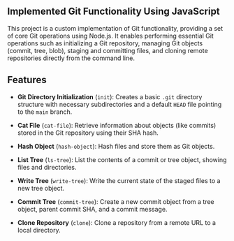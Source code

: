 ## Implemented Git Functionality Using JavaScript
This project is a custom implementation of Git functionality, providing a set of core Git operations using Node.js. It enables performing essential Git operations such as initializing a Git repository, managing Git objects (commit, tree, blob), staging and committing files, and cloning remote repositories directly from the command line.


## Features

- **Git Directory Initialization** (`init`): Creates a basic `.git` directory structure with necessary subdirectories and a default `HEAD` file pointing to the `main` branch.
  
- **Cat File** (`cat-file`): Retrieve information about objects (like commits) stored in the Git repository using their SHA hash.
  
- **Hash Object** (`hash-object`): Hash files and store them as Git objects.
  
- **List Tree** (`ls-tree`): List the contents of a commit or tree object, showing files and directories.
  
- **Write Tree** (`write-tree`): Write the current state of the staged files to a new tree object.
  
- **Commit Tree** (`commit-tree`): Create a new commit object from a tree object, parent commit SHA, and a commit message.

- **Clone Repository** (`clone`): Clone a repository from a remote URL to a local directory.

